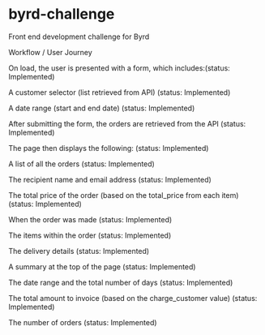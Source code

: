 # byrd-challenge
Front end development challenge for Byrd

Workflow / User Journey

On load, the user is presented with a form, which includes:(status: Implemented)

A customer selector (list retrieved from API) (status: Implemented)

A date range (start and end date) (status: Implemented)

After submitting the form, the orders are retrieved from the API (status: Implemented)

The page then displays the following: (status: Implemented)

A list of all the orders (status: Implemented)

The recipient name and email address (status: Implemented)

The total price of the order (based on the total_price from each item) (status: Implemented)

When the order was made (status: Implemented)

The items within the order (status: Implemented)

The delivery details (status: Implemented)

A summary at the top of the page (status: Implemented)

The date range and the total number of days (status: Implemented)

The total amount to invoice (based on the charge_customer value) (status: Implemented)

The number of orders (status: Implemented)
